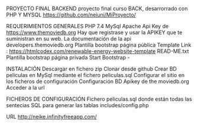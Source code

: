 PROYECTO FINAL BACKEND
proyecto final curso BACK, desarrorrado con PHP Y MYSQL
https://github.com/neiuni/MiProyecto/

REQUERIMIENTOS GENERALES
PHP 7.4
MySql
Apache
Api Key de https://www.themoviedb.org Hay que registrase y usar la APIKEY que te suministran en su web. La documentación de la api developers.themoviedb.org
Plantilla bootstrap página pública Template Link : https://htmlcodex.com/renewable-energy-website-template READ-ME.txt
Plantilla bootstrap página privada Start Bootstrap - 

INSTALACIÓN
Descargar en fichero zip
Clonar desde github
Crear BD peliculas en MySql mediante el fichero peliculas.sql
Configurar el sitio en los ficheros de configuración
Configuración BD
Apikey de the moviedb.org
Acceder a la url

FICHEROS DE CONFIGURACIÓN
Fichero peliculas.sql donde están todas las sentecias SQL para generar las tablas
includes/config.php

URL
http://neike.infinityfreeapp.com/
